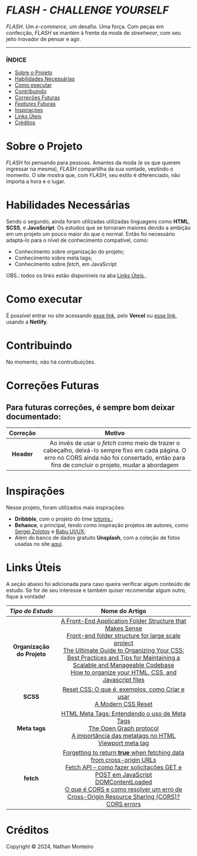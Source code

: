 # *FLASH - CHALLENGE YOURSELF*
*FLASH*.  Um _e-commerce_, um desafio. Uma força. Com peças em confecção, *FLASH* se mantém à frente da moda de *streetwear*, com seu jeito inovador de pensar e agir.

---

### ÍNDICE

* [Sobre o Projeto](#about)
* [Habilidades Necessárias](#abilities)
* [Como executar](#execute)
* [Contribuindo](#contribuition)
* [Correções Futuras](#fut-corr)
* [*Features* Futuras](#fut-feats)
* [Inspirações](#inspirations)
* [Links Úteis](#links)
* [Créditos](#credits)


<h1 id="about">Sobre o Projeto</h1>

<em>FLASH</em> foi pensando para pessoas. Amantes da moda (e os que querem ingressar na mesma), <em>FLASH</em> compartilha da sua vontade, vestindo o momento. O site mostra que, com <em>FLASH</em>, seu estilo é diferenciado, não importa a hora e o lugar.


<h1 id="abilities"> Habilidades Necessárias </h1>

Sendo o segundo, ainda foram utilizadas utilizadas linguagens como <b>HTML</b>, <b>SCSS</b>, e <b>JavaScript</b></b>. Os estudos que se tornaram maiores devido a ambição em um projeto um pouco maior do que o normal. Então foi necessário adaptá-lo para o nível de conhecimento compatível, como:

- Conhecimento sobre organização do projeto;
- Conhecimento sobre meta tags;
- Conhecimento sobre <em>fetch</em>, em JavaScript

OBS.: todos os links estão disponíveis na aba <a href="#links"> Links Úteis </a>.


<h1 id="execute"> Como executar </h1>

É possível entrar no site acessando <a href="https://flashcostore.vercel.app/" target="_blank">esse link</a>, pelo <strong>Vercel</strong> ou <a href="https://flashcostore.netlify.app" target="_blank">esse link</a>, usando a <strong>Netlify</strong>.


<h1 id="contribuition"> Contribuindo </h1>

No momento, não há contruibuições.


<h1 id="fut-corr"> Correções Futuras </h1>

Para futuras correções, é sempre bom deixar documentado:
--
Correção | Motivo
:---------: | :------:
**Header** | Ao invés de usar o _fetch_ como meio de trazer o cabeçalho, deixá-lo sempre fixo em  cada página. O erro no CORS ainda não foi consertado, então para fins de concluir o projeto, mudar a abordagem


<!--
<h1 id="fut-feats"> <em>Features</em> Futuras </h1>

Para futuras <em>features</em>, alguns opções podem ser levadas em consideração:
--
*Feature* | Motivo
:---------: | :------:
**Imagem** | Consertar a imagem que está dando problema (**CORRIGIDO**)
**Páginas** | Adicionar mais páginas, como *About Us*, *Products*, entre outros, e não apenas o *card* como está
**Responsividade** | Tornar a aplicação mais responsiva (para próximos projetos, aplicar o conceito de *mobile first*)
-->

<h1 id="inspirations"> Inspirações </h1>

Nesse projeto, foram utilizados mais inspirações:
- **Dribbble**, com o projeto do time <a href="https://dribbble.com/shots/25388237-Zara-Home">totonis.</a>;
- **Behance**, o principal, tendo como inspiração projetos de autores, como <a href="https://www.behance.net/gallery/198096583/E-sOMMERCE-COSMETICS-STORE">Sergei Zolotov</a> e <a href="https://www.behance.net/gallery/210352157/E-Commerce-Furniture-Website">Babu UI/UX</a>;
- Além do banco de dados gratuito **Unsplash**, com a coleção de fotos usadas no site <a href="https://unsplash.com/pt-br/cole%C3%A7%C3%B5es/nCrFuqqXuFM/flash">aqui</a>.


<h1 id="links"> Links Úteis </h1>

A seção abaixo foi adicionada para caso queira verificar algum conteúdo de estudo. Se for de seu interesse e também quiser recomendar algum outro, fique à vontade!

*Tipo do Estudo* | Nome do Artigo
:---------: | :------:
**Organização do Projeto** | <a href="https://medium.com/@techsuneel99/a-front-end-application-folder-structure-that-makes-sense-802b280da735">A Front-End Application Folder Structure that Makes Sense</a> <br> <a href="https://medium.com/@mahfujurr042/front-end-folder-structure-for-large-scale-project-7afdf792684b">Front-end folder structure for large scale project</a> <br> <a href="https://medium.com/@jjcx/the-ultimate-guide-to-organizing-your-css-best-practices-and-tips-for-maintaining-a-scalable-and-fd6327ca675b">The Ultimate Guide to Organizing Your CSS: Best Practices and Tips for Maintaining a Scalable and Manageable Codebase</a> <br> <a href="https://appcropolis.com/blog/organize-html-css-javascript-files">How to organize your HTML, CSS, and Javascript files</a>
**SCSS** | <a href="https://www.alura.com.br/artigos/o-que-e-reset-css">Reset CSS: O que é, exemplos, como Criar e usar</a> <br> <a href="https://www.joshwcomeau.com/css/custom-css-reset/">A Modern CSS Reset</a> <br> 
**Meta tags** | <a href="https://www.devmedia.com.br/html-meta-tags-entendendo-o-uso-de-meta-tags/30328">HTML Meta Tags: Entendendo o uso de Meta Tags</a> <br> <a href="https://ogp.me/">The Open Graph protocol</a> <br> <a href="https://www.treinaweb.com.br/blog/a-importancia-das-metatags-no-html">A importância das metatags no HTML</a> <br> <a href="https://developer.mozilla.org/en-US/docs/Web/HTML/Viewport_meta_tag">Viewport meta tag</a>
**fetch** | <a href="https://bobbyhadz.com/blog/a-listener-indicated-asynchronous-response-by-returning-true">Forgetting to return <strong>true</strong> when fetching data from cross-origin URLs</a> <br> <a href="https://www.freecodecamp.org/portuguese/news/fetch-api-como-fazer-solicitacoes-get-e-post-em-javascript/">Fetch API – como fazer solicitações GET e POST em JavaScript</a> <br> <a href="https://developer.mozilla.org/pt-BR/docs/Web/API/Document/DOMContentLoaded_event">DOMContentLoaded</a> <br> <a href="https://www.alura.com.br/artigos/como-resolver-erro-de-cross-origin-resource-sharing"> O que é CORS e como resolver um erro de Cross-Origin Resource Sharing (CORS)?</a> <br> <a href="https://developer.mozilla.org/en-US/docs/Web/HTTP/CORS/Errors">CORS errors</a>

<h1 id="credits"> Créditos </h1>

Copyright © 2024, Nathan Monteiro
